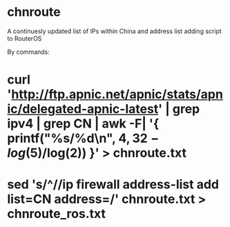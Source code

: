 # chnroute
A continuesly updated list of IPs within China and address list adding script to RouterOS

By commands:

# curl 'http://ftp.apnic.net/apnic/stats/apnic/delegated-apnic-latest' | grep ipv4 | grep CN | awk -F\| '{ printf("%s/%d\n", $4, 32-log($5)/log(2)) }' > chnroute.txt
# sed 's/^/\/ip firewall address-list add list=CN address=/' chnroute.txt > chnroute_ros.txt
